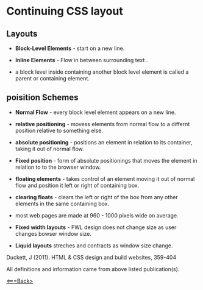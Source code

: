# Continuing CSS layout

## Layouts

* **Block-Level Elements** - start on a new line.   

* **Inline Elements** - Flow in between surrounding text .
 
 * a block level inside containing another block level element is called a parent or containing element.

## poisition Schemes 

* **Normal Flow** - every block level element appears on a new line.

* **relative positioning** - movess elements from normal flow to a differnt position relative to something else.

* **absolute positioning** - positions an element in relation to its container, taking it out of normal flow.

* **Fixed position** - form of absolute positionings that moves the element in relation to to the browser window.

* **floating elements** - takes control of an element moving it out of normal flow and position it left or right of containing box.

* **clearing floats** - clears the left or right of the box from any other elements in the same containing box.

* most web pages are made at 960 - 1000 pixels wide on average.

* **Fixed width layouts** - FWL design does not change size as user changes bowser window size.

* **Liquid layouts** streches and contracts as window size change.

Duckett, J (2011). HTML & CSS design and build websites, 359-404 <br>


All definitions and information came from above listed publication(s).

[<===Back>](README.md)